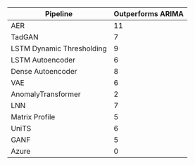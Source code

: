 | Pipeline                  |  Outperforms ARIMA |
|---------------------------|--------------------|
| AER                       |          11        |
| TadGAN                    |          7         |
| LSTM Dynamic Thresholding |          9         |
| LSTM Autoencoder          |          6         |
| Dense Autoencoder         |          8         |
| VAE                       |          6         |
| AnomalyTransformer        |          2         |
| LNN                       |          7         |
| Matrix Profile            |          5         |
| UniTS                     |          6         |
| GANF                      |          5         |
| Azure                     |          0         |
